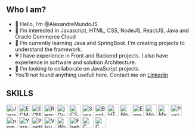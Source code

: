 ## Who I am?

- 👋 Hello, I’m @AlexandreMundoJS
- 👀 I’m interested in Javascript, HTML, CSS, NodeJS, ReactJS, Java and Oracle Commerce Cloud
- 🌱 I’m currently learning Java and SpringBoot. I'm creating projects to understand the framework.
- :heartpulse: I have experience in Front and Backend projects. I also have experience in software and solution Architecture.
- 💞️ I’m looking to collaborate on JavaScript projects.
- You'll not found anything usefull here. Contact me on <a href="https://www.linkedin.com/in/alexandre-garske-machado/" title="Linkedin">Linkedin</a>

## SKILLS

<a href="https://developer.mozilla.org/en-US/docs/Web/JavaScript" title="JavaScript"><img
        src="https://github.com/get-icon/geticon/raw/master/icons/javascript.svg" alt="JavaScript" width="30px"
        height="30px"></a>
<a href="https://tc39.es/ecma262/" title="ECMAScript 6"><img
        src="https://github.com/get-icon/geticon/raw/master/icons/es6.svg" alt="ECMAScript 6" width="30px"
        height="30px"></a>
<a href="https://knockoutjs.com/" title="KnockoutJs"><img
        src="https://github.com/get-icon/geticon/raw/master/icons/knockout.svg" alt="ECMAScript 6" width="30px" height="30px"></a>
<a href="https://reactjs.org/" title="React"><img src="https://github.com/get-icon/geticon/raw/master/icons/react.svg"
        alt="React" width="30px" height="30px"></a>
<a href="https://jquery.com/" title="jQuery"><img
        src="https://github.com/get-icon/geticon/raw/master/icons/jquery-icon.svg" alt="jQuery" width="30px"
        height="30px"></a>
<a href="https://www.w3.org/TR/CSS/" title="CSS3"><img
        src="https://github.com/get-icon/geticon/raw/master/icons/css-3.svg" alt="CSS3" width="30px" height="30px"></a>
<a href="https://sass-lang.com/" title="Sass"><img src="https://github.com/get-icon/geticon/raw/master/icons/sass.svg"
        alt="Sass" width="30px" height="30px"></a>
<a href="https://getbootstrap.com/" title="Bootstrap"><img
        src="https://github.com/get-icon/geticon/raw/master/icons/bootstrap.svg" alt="Bootstrap" width="30px"
        height="30px"></a>
<a href="https://www.w3.org/TR/html5/" title="HTML5"><img
        src="https://github.com/get-icon/geticon/raw/master/icons/html-5.svg" alt="HTML5" width="30px"
        height="30px"></a>
<a href="https://nodejs.org/" title="Node.js"><img
        src="https://github.com/get-icon/geticon/raw/master/icons/nodejs-icon.svg" alt="Node.js" width="30px"
        height="30px"></a>
<a href="https://expressjs.com/" title="Express"><img
        src="https://github.com/get-icon/geticon/raw/master/icons/express.svg" alt="Express" width="30px"
        height="30px"></a>
<a href="https://www.mongodb.org/" title="MongoDB"><img
        src="https://github.com/get-icon/geticon/raw/master/icons/mongodb-icon.svg" alt="MongoDB" width="30px"
        height="30px"></a>
<a href="https://dev.mysql.com/" title="MySQL"><img src="https://github.com/get-icon/geticon/raw/master/icons/mysql.svg"
        alt="MySQL" width="30px" height="30px"></a>
<a href="https://www.postgresql.org/" title="PostgreSQL"><img
        src="https://github.com/get-icon/geticon/raw/master/icons/postgresql.svg" alt="PostgreSQL" width="30px"
        height="30px"></a>
<a href="https://www.npmjs.com/" title="npm"><img src="https://github.com/get-icon/geticon/raw/master/icons/npm.svg"
        alt="npm" width="30px" height="30px"></a>
<a href="https://yarnpkg.com/" title="Yarn"><img src="https://github.com/get-icon/geticon/raw/master/icons/yarn.svg"
        alt="Yarn" width="30px" height="30px"></a>
<a href="https://prettier.io/" title="Prettier"><img
        src="https://github.com/get-icon/geticon/raw/master/icons/prettier.svg" alt="Prettier" width="30px"
        height="30px"></a>
<a href="https://code.visualstudio.com/" title="Visual Studio Code"><img
        src="https://github.com/get-icon/geticon/raw/master/icons/visual-studio-code.svg" alt="Visual Studio Code"
        width="30px" height="30px"></a>
<a href="https://wordpress.org/" title="WordPress"><img
        src="https://github.com/get-icon/geticon/raw/master/icons/wordpress-icon.svg" alt="WordPress" width="30px"
        height="30px"></a>
<a href="https://www.firebase.com/" title="Firebase"><img
        src="https://github.com/get-icon/geticon/raw/master/icons/firebase.svg" alt="Firebase" width="30px"
        height="30px"></a>
<a href="https://en.wikipedia.org/wiki/C_(programming_language)" title="C"><img
        src="https://github.com/get-icon/geticon/raw/master/icons/c.svg" alt="C" width="30px" height="30px"></a>
<a href="https://lesscss.org/" title="Less"><img
        src="https://github.com/get-icon/geticon/raw/master/icons/less.svg" alt="C" width="30px" height="30px"></a>
        
## 
